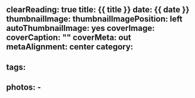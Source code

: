 clearReading: true
title: {{ title }}
date: {{ date }}
thumbnailImage:
thumbnailImagePosition: left
autoThumbnailImage: yes
coverImage:
coverCaption: ""
coverMeta: out
metaAlignment: center
category:
-
tags:
-
photos:
    -
---
